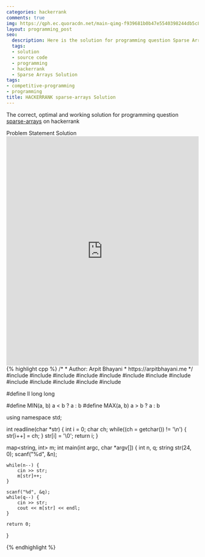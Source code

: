 ```yaml
---
categories: hackerrank
comments: true
img: https://qph.ec.quoracdn.net/main-qimg-f939681b0b47e5540398244db5c8966f?convert_to_webp=true
layout: programming_post
seo:
  description: Here is the solution for programming question Sparse Arrays on hackerrank
  tags:
  - solution
  - source code
  - programming
  - hackerrank
  - Sparse Arrays Solution
tags:
- competitive-programming
- programming
title: HACKERRANK sparse-arrays Solution
---
```

The correct, optimal and working solution for programming question [sparse-arrays](https://www.hackerrank.com/challenges/sparse-arrays) on hackerrank

<div class="ui secondary pointing large menu">
  <a class="grey item" data-tab="problem-statement">
    Problem Statement
  </a>
  <a class="active item grey" data-tab="solution">
    Solution
  </a>
</div>
<div class="ui bottom attached tab" data-tab="problem-statement">
    <iframe src="https://www.hackerrank.com/challenges/sparse-arrays" width="100%" height="600px" style="overflow: scroll; border: none;"></iframe>
</div>
<div class="ui bottom attached active tab" data-tab="solution">
{% highlight cpp %}
/*
 *  Author: Arpit Bhayani
 *  https://arpitbhayani.me
 */
#include <cmath>
#include <cstdio>
#include <cstdlib>
#include <climits>
#include <deque>
#include <iostream>
#include <list>
#include <limits>
#include <map>
#include <queue>
#include <set>
#include <stack>
#include <vector>

#define ll long long

#define MIN(a, b) a < b ? a : b
#define MAX(a, b) a > b ? a : b

using namespace std;

int readline(char *str) {
    int i = 0;
    char ch;
    while((ch = getchar()) != '\n') {
        str[i++] = ch;
    }
    str[i] = '\0';
    return i;
}

map<string, int> m;
int main(int argc, char *argv[]) {
    int n, q;
    string str(24, 0);
    scanf("%d", &n);

    while(n--) {
        cin >> str;
        m[str]++;
    }

    scanf("%d", &q);
    while(q--) {
        cin >> str;
        cout << m[str] << endl;
    }

    return 0;
}

{% endhighlight %}
</div>
